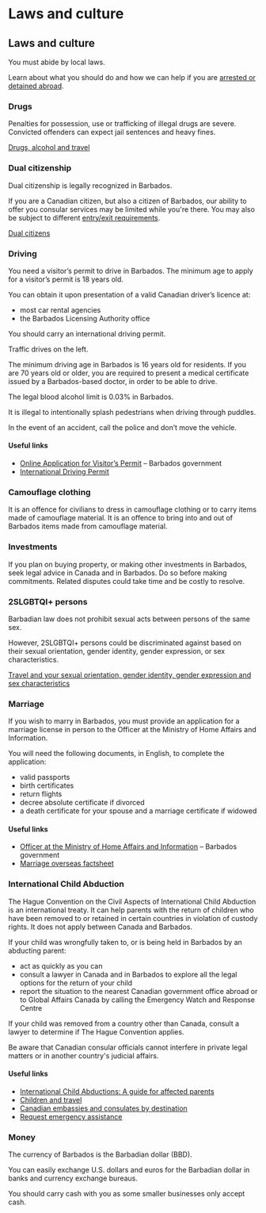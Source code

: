 # Laws and culture

## Laws and culture

You must abide by local laws.

Learn about what you should do and how we can help if you are [arrested or detained abroad](http://travel.gc.ca/assistance/emergency-info/arrest-detention).

### Drugs

Penalties for possession, use or trafficking of illegal drugs are severe. Convicted offenders can expect jail sentences and heavy fines.

[Drugs, alcohol and travel](https://travel.gc.ca/travelling/health-safety/drugs)

### Dual citizenship

Dual citizenship is legally recognized in Barbados.

If you are a Canadian citizen, but also a citizen of Barbados, our ability to offer you consular services may be limited while you're there. You may also be subject to different [entry/exit requirements](#entryexit).

[Dual citizens](http://travel.gc.ca/travelling/documents/dual-citizenship)

### Driving

You need a visitor’s permit to drive in Barbados. The minimum age to apply for a visitor’s permit is 18 years old.

You can obtain it upon presentation of a valid Canadian driver’s licence at:

* most car rental agencies
* the Barbados Licensing Authority office

You should carry an international driving permit.

Traffic drives on the left.

The minimum driving age in Barbados is 16 years old for residents. If you are 70 years old or older, you are required to present a medical certificate issued by a Barbados-based doctor, in order to be able to drive.

The legal blood alcohol limit is 0.03% in Barbados.

It is illegal to intentionally splash pedestrians when driving through puddles.

In the event of an accident, call the police and don’t move the vehicle.

#### Useful links

* [Online Application for Visitor’s Permit](https://www.gov.bb/Visit-Barbados/visitorpermitapplication) – Barbados government
* [International Driving Permit](https://travel.gc.ca/travelling/documents/international-driving-permit)

### Camouflage clothing

It is an offence for civilians to dress in camouflage clothing or to carry items made of camouflage material. It is an offence to bring into and out of Barbados items made from camouflage material.

### Investments

If you plan on buying property, or making other investments in Barbados, seek legal advice in Canada and in Barbados. Do so before making commitments. Related disputes could take time and be costly to resolve.

### 2SLGBTQI+ persons

Barbadian law does not prohibit sexual acts between persons of the same sex.

However, 2SLGBTQI+ persons could be discriminated against based on their sexual orientation, gender identity, gender expression, or sex characteristics.

[Travel and your sexual orientation, gender identity, gender expression and sex characteristics](https://travel.gc.ca/travelling/health-safety/lgbt-travel)

### Marriage

If you wish to marry in Barbados, you must provide an application for a marriage license in person to the Officer at the Ministry of Home Affairs and Information.

You will need the following documents, in English, to complete the application:

* valid passports
* birth certificates
* return flights
* decree absolute certificate if divorced
* a death certificate for your spouse and a marriage certificate if widowed

#### Useful links

* [Officer at the Ministry of Home Affairs and Information](https://www.gov.bb/Ministries/home-affairs) – Barbados government
* [Marriage overseas factsheet](https://travel.gc.ca/travelling/documents/marriage-overseas)

### International Child Abduction

The Hague Convention on the Civil Aspects of International Child Abduction is an international treaty. It can help parents with the return of children who have been removed to or retained in certain countries in violation of custody rights. It does not apply between Canada and Barbados.

If your child was wrongfully taken to, or is being held in Barbados by an abducting parent:

* act as quickly as you can
* consult a lawyer in Canada and in Barbados to explore all the legal options for the return of your child
* report the situation to the nearest Canadian government office abroad or to Global Affairs Canada by calling the Emergency Watch and Response Centre

If your child was removed from a country other than Canada, consult a lawyer to determine if The Hague Convention applies.

Be aware that Canadian consular officials cannot interfere in private legal matters or in another country's judicial affairs.

#### Useful links

* [International Child Abductions: A guide for affected parents](https://travel.gc.ca/travelling/publications/international-child-abductions)
* [Children and travel](https://travel.gc.ca/travelling/children)
* [Canadian embassies and consulates by destination](https://travel.gc.ca/assistance/embassies-consulates)
* [Request emergency assistance](https://travel.gc.ca/assistance/emergency-assistance)

### Money

The currency of Barbados is the Barbadian dollar (BBD).

You can easily exchange U.S. dollars and euros for the Barbadian dollar in banks and currency exchange bureaus.

You should carry cash with you as some smaller businesses only accept cash.